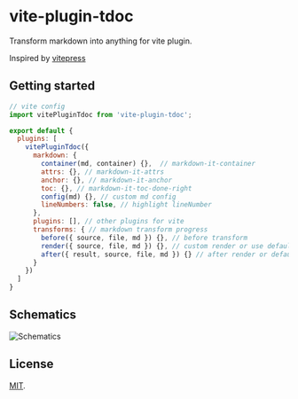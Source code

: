 # vite-plugin-tdoc

Transform markdown into anything for vite plugin.

Inspired by [vitepress](https://github.com/vuejs/vitepress)

## Getting started

```js
// vite config
import vitePluginTdoc from 'vite-plugin-tdoc';

export default {
  plugins: [
    vitePluginTdoc({
      markdown: {
        container(md, container) {},  // markdown-it-container
        attrs: {}, // markdown-it-attrs
        anchor: {}, // markdown-it-anchor
        toc: {}, // markdown-it-toc-done-right
        config(md) {}, // custom md config
        lineNumbers: false, // highlight lineNumber
      },
      plugins: [], // other plugins for vite
      transforms: { // markdown transform progress
        before({ source, file, md }) {}, // before transform
        render({ source, file, md }) {}, // custom render or use default render
        after({ result, source, file, md }) {} // after render or default render
      }
    })
  ]
}
```

## Schematics

![Schematics](./docs/vite-plugin-tdoc.png)

## License

[MIT](LICENSE).
